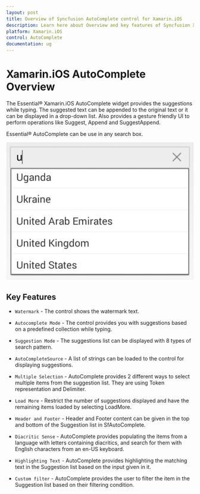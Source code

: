 ```yaml
---
layout: post
title: Overview of Syncfusion AutoComplete control for Xamarin.iOS
description: Learn here about Overview and key features of Syncfusion Xamarin.iOS AutoComplete Control, its elements, and more.
platform: Xamarin.iOS
control: AutoComplete
documentation: ug
---
```


# Xamarin.iOS AutoComplete Overview

The Essential® Xamarin.iOS AutoComplete widget provides the suggestions while typing. The suggested text can be appended to the original text or it can be displayed in a drop-down list. Also provides a gesture friendly UI to perform operations like Suggest, Append and SuggestAppend.

Essential® AutoComplete can be use in any search box.

![Xamarin.iOS AutoComplete Overview](images/overview.png)

## Key Features

* `Watermark` - The control shows the watermark text.

* `Autocomplete Mode` - The control provides you with suggestions based on a predefined collection while typing.

* `Suggestion Mode` - The suggestions list can be displayed with 8 types of search pattern.

* `AutoCompleteSource` - A list of strings can be loaded to the control for displaying suggestions.

* `Multiple Selection` - AutoComplete provides 2 different ways to select multiple items from the suggestion list. They are using Token representation and Delimiter.

* `Load More` - Restrict the number of suggestions displayed and have the remaining items loaded by selecting LoadMore.

* `Header and Footer` - Header and Footer content can be given in the top and bottom of the Suggestion list in SfAutoComplete.

* `Diacritic Sense` - AutoComplete provides populating the items from a language with letters containing diacritics, and search for them with English characters from an en-US keyboard.

* `Highlighting Text` - AutoComplete provides highlighting the matching text in the Suggestion list based on the input given in it.

* `Custom filter` - AutoComplete provides the user to filter the item in the Suggestion list based on their filtering condition.


